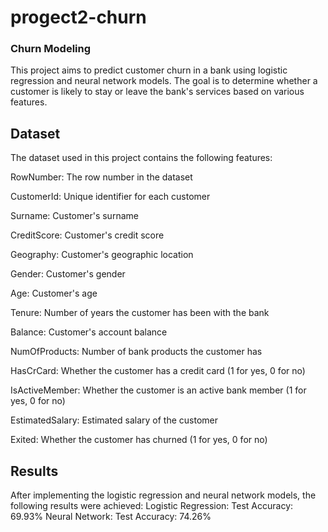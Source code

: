 # progect2-churn
### Churn Modeling
This project aims to predict customer churn in a bank using logistic regression and neural network models. The goal is to determine whether a customer is likely to stay or leave the bank's services based on various features.

## Dataset

The dataset used in this project contains the following features:

RowNumber: The row number in the dataset

CustomerId: Unique identifier for each customer

Surname: Customer's surname

CreditScore: Customer's credit score

Geography: Customer's geographic location

Gender: Customer's gender

Age: Customer's age

Tenure: Number of years the customer has been with the bank

Balance: Customer's account balance

NumOfProducts: Number of bank products the customer has

HasCrCard: Whether the customer has a credit card (1 for yes, 0 for no)

IsActiveMember: Whether the customer is an active bank member (1 for yes, 0 for no)

EstimatedSalary: Estimated salary of the customer

Exited: Whether the customer has churned (1 for yes, 0 for no)

## Results

After implementing the logistic regression and neural network models, the following results were achieved:
Logistic Regression:
Test Accuracy: 69.93%
Neural Network:
Test Accuracy: 74.26%
